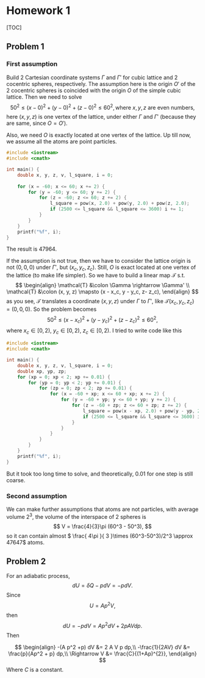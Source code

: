 # Homework 1

[TOC]

## Problem 1

### First assumption

Build $2$ Cartesian coordinate systems $\Gamma$ and $\Gamma'$ for cubic lattice and $2$ cocentric spheres, respectively. The assumption here is the origin $O'$ of the $2$ cocentric spheres is coincided with the origin $O$ of the simple cubic lattice. Then we need to solve
$$
50^2 \leq (x - 0)^2 + (y-0)^2+(z-0)^2 \leq 60^2, \text{where } x, y, z \text{ are even numbers,}
$$
here $(x, y, z)$ is one vertex of the lattice, under either $\Gamma$ and $\Gamma'$ (because they are same, since $O = O'$).

Also, we need $O$ is exactly located at one vertex of the lattice. Up till now, we assume all the atoms are point particles.

```c++
#include <iostream>
#include <cmath>

int main() {
    double x, y, z, v, l_square, i = 0;
  
    for (x = -60; x <= 60; x += 2) {
        for (y = -60; y <= 60; y += 2) {
            for (z = -60; z <= 60; z += 2) {
                l_square = pow(x, 2.0) + pow(y, 2.0) + pow(z, 2.0);
                if (2500 <= l_square && l_square <= 3600) i += 1;
            }
        }
    }
    printf("%f", i);
}
```

The result is $47964$.

If the assumption is not true, then we have to consider the lattice origin is not $(0, 0, 0)$ under $\Gamma'$, but $(x_c, y_c, z_c)$. Still, $O$ is exact located at one vertex of the lattice (to make life simpler). So we have to build a linear map $\mathcal{T}$ s.t.
$$
\begin{align}
\mathcal{T} &\colon \Gamma \rightarrow \Gamma' \\
\mathcal{T} &\colon (x, y, z) \mapsto (x - x_c, y - y_c, z- z_c),
\end{align}
$$
as you see, $\mathcal{T}$ translates a coordinate $(x, y, z)$ under $\Gamma$ to $\Gamma'$, like $\mathcal{T}(x_c, y_c, z_c) = (0, 0, 0)$. So the problem becomes
$$
50^2 \leq (x - x_c)^2 + (y-y_c)^2+(z-z_c)^2 \leq 60^2,
$$
where $x_c \in [0, 2)$, $y_c \in [0, 2)$, $z_c \in [0, 2)$. I tried to write code like this
```c++
#include <iostream>
#include <cmath>

int main() {
    double x, y, z, v, l_square, i = 0;
    double xp, yp, zp;
    for (xp = 0; xp < 2; xp += 0.01) {
        for (yp = 0; yp < 2; yp += 0.01) {
            for (zp = 0; zp < 2; zp += 0.01) {
                for (x = -60 + xp; x <= 60 + xp; x += 2) {
                    for (y = -60 + yp; y <= 60 + yp; y += 2) {
                        for (z = -60 + zp; z <= 60 + zp; z += 2) {
                            l_square = pow(x - xp, 2.0) + pow(y - yp, 2.0) + pow(z - zp, 2.0);
                            if (2500 <= l_square && l_square <= 3600) i += 1;
                        }
                    }
                }
            }
        }
    }
    printf("%f", i);
}
```
But it took too long time to solve, and theoretically, $0.01$ for one step is still coarse.

### Second assumption

We can make further assumptions that atoms are not particles, with average volume $2^3$, the volume of the interspace of $2$ spheres is
$$
V = \frac{4}{3}\pi (60^3 - 50^3),
$$
so it can contain almost $ \frac{ 4\pi }{ 3 }\times (60^3-50^3)/2^3 \approx 47647$ atoms.

## Problem 2

For an adiabatic process, 
$$
dU = \delta Q - pdV = -pdV.
$$
Since
$$
U = A p^2 V,
$$
then
$$
dU = -pdV = Ap^2dV +  2p A Vdp.
$$
Then

$$
\begin{align}
-(A p^2 +p) dV &= 2 A V p dp,\\
-\frac{1}{2AV} dV &= \frac{p}{Ap^2 + p} dp,\\
\Rightarrow V &= \frac{C}{(1+Ap)^{2}},
\end{align}
$$
Where $C$ is a constant.





